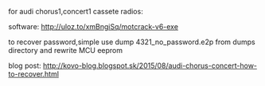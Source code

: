 for audi chorus1,concert1 cassete radios:

software: http://uloz.to/xmBngiSq/motcrack-v6-exe

to recover password,simple use dump 4321_no_password.e2p from dumps directory and rewrite MCU eeprom

blog post: http://kovo-blog.blogspot.sk/2015/08/audi-chorus-concert-how-to-recover.html
